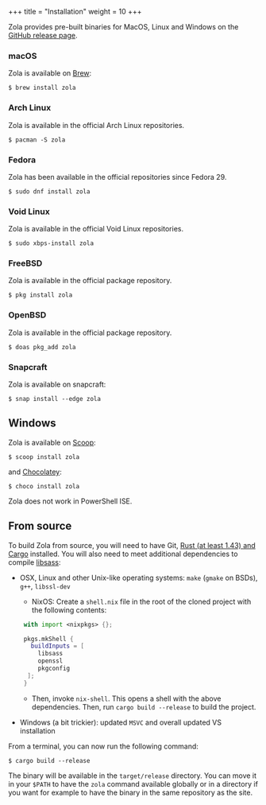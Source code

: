 +++
title = "Installation"
weight = 10
+++

Zola provides pre-built binaries for MacOS, Linux and Windows on the
[GitHub release page](https://github.com/getzola/zola/releases).

### macOS

Zola is available on [Brew](https://brew.sh):

```shell
$ brew install zola
```

### Arch Linux

Zola is available in the official Arch Linux repositories.

```shell
$ pacman -S zola
```

### Fedora

Zola has been available in the official repositories since Fedora 29.

```shell
$ sudo dnf install zola
```

### Void Linux

Zola is available in the official Void Linux repositories.

```shell
$ sudo xbps-install zola
```

### FreeBSD

Zola is available in the official package repository.

```shell
$ pkg install zola
```

### OpenBSD

Zola is available in the official package repository.

```shell
$ doas pkg_add zola
```

### Snapcraft

Zola is available on snapcraft:

```shell
$ snap install --edge zola
```

## Windows

Zola is available on [Scoop](http://scoop.sh):

```shell
$ scoop install zola
```

and [Chocolatey](https://chocolatey.org/):

```shell
$ choco install zola
```

Zola does not work in PowerShell ISE.

## From source

To build Zola from source, you will need to have Git, [Rust (at least 1.43) and Cargo](https://www.rust-lang.org/)
installed. You will also need to meet additional dependencies to compile [libsass](https://github.com/sass/libsass):

- OSX, Linux and other Unix-like operating systems: `make` (`gmake` on BSDs), `g++`, `libssl-dev`

  - NixOS: Create a `shell.nix` file in the root of the cloned project with the following contents:

  ```nix
   with import <nixpkgs> {};

   pkgs.mkShell {
     buildInputs = [
       libsass
       openssl
       pkgconfig
    ];
   }
  ```

  - Then, invoke `nix-shell`. This opens a shell with the above dependencies. Then, run `cargo build --release` to build the project.

- Windows (a bit trickier): updated `MSVC` and overall updated VS installation

From a terminal, you can now run the following command:

```shell
$ cargo build --release
```

The binary will be available in the `target/release` directory. You can move it in your `$PATH` to have the
`zola` command available globally or in a directory if you want for example to have the binary in the
same repository as the site.
